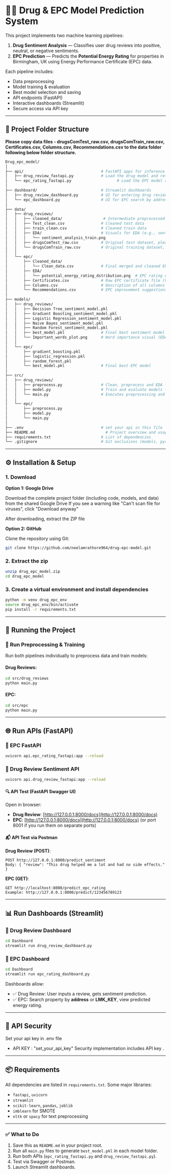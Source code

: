 # 💊🏡 Drug & EPC Model Prediction System

This project implements two machine learning pipelines:
1. **Drug Sentiment Analysis** — Classifies user drug reviews into positive, neutral, or negative sentiments.
2. **EPC Prediction** — Predicts the **Potential Energy Rating** for properties in Birmingham, UK using Energy Performance Certificate (EPC) data.

Each pipeline includes:
- Data preprocessing
- Model training & evaluation
- Best model selection and saving
- API endpoints (FastAPI)
- Interactive dashboards (Streamlit)
- Secure access via API key

---

## 📁 Project Folder Structure
**Please copy data files - drugsComTest_raw.csv, drugsComTrain_raw.csv, Certificates.csv, Columns.csv, Recommendations.csv to the data folder following below folder structure.**

```bash
Drug_epc_model/
│
├── api/                                  # FastAPI apps for inference
│   ├── drug_review_fastapi.py            # Load the drug model and return sentiment prediction (JSON)
│   └── epc_rating_fastapi.py                    # Load the EPC model and return energy rating prediction (JSON)
│
├── dashboard/                            # Streamlit dashboards
│   ├── drug_review_dashboard.py          # UI for entering drug review and seeing sentiment
│   └── epc_dashboard.py                  # UI for EPC search by address/LMK_KEY and view predictions
│
├── data/
│   ├── drug_reviews/
│   │   ├── cleaned_data/                  # Intermediate preprocessed files
│   │   ├── Test_clean.csv                # Cleaned test data
│   │   ├── train_clean.csv               # Cleaned train data
│   │   ├── EDA/                          # Visuals for EDA (e.g., sentiment dist)
│   │   │   └── sentiment_analysis_train.png
│   │   ├── drugsComTest_raw.csv          # Original test dataset, please copy data file here  <<<
│   │   └── drugsComTrain_raw.csv         # Original training dataset, please copy data file here  <<<
│   │
│   └── epc/
│       ├── Cleaned_data/
│       │   └── Clean_data.csv            # Final merged and cleaned EPC dataset
│       ├── EDA/
│       │   └── potential_energy_rating_dstribution.png  # EPC rating distribution
│       ├── Certificates.csv              # Raw EPC certificate file (93 features), please copy data file here <<<
│       ├── Columns.csv                   # Description of all columns in EPC files, please copy data file here <<<
│       └── Recommendations.csv           # EPC improvement suggestions data, please copy data file here <<<
│
├── models/
│   ├── drug_reviews/
│   │   ├── Decision Tree_sentiment_model.pkl
│   │   ├── Gradient Boosting_sentiment_model.pkl
│   │   ├── Logistic Regression_sentiment_model.pkl
│   │   ├── Naive Bayes_sentiment_model.pkl
│   │   ├── Random Forest_sentiment_model.pkl
│   │   ├── best_model.pkl                # Final best sentiment model
│   │   └── Important_words_plot.png      # Word importance visual (EDA)
│   │
│   └── epc/
│       ├── gradient_boosting.pkl
│       ├── logistic_regression.pkl
│       ├── random_forest.pkl
│       └── best_model.pkl                # Final best EPC model
│
├── src/
│   ├── drug_reviews/
│   │   ├── preprocess.py                 # Clean, preprocess and EDA functions
│   │   ├── model.py                      # Train and evaluate models (TF-IDF etc.)
│   │   └── main.py                       # Executes preprocessing and model training pipeline
│   │
│   └── epc/
│       ├── preprocess.py
│       ├── model.py
│       └── main.py
│
├── .env                                  # set your api in this file  
├── README.md                               # Project overview and usage guide (you are here)
├── requirements.txt                      # List of dependencies
└── .gitignore                            # Git exclusions (models, pycache etc.)

````

---

## ⚙️ Installation & Setup


### 1. Download

**Option 1: Google Drive**

Download the complete project folder (including code, models, and data) from the shared Google Drive
If you see a warning like "Can't scan file for viruses", click "Download anyway"

After downloading, extract the ZIP file


**Option 2: GitHub**

 Clone the repository using Git:

```bash
git clone https://github.com/neelamrathore964/drug-epc-model.git
```

### 2. Extract the zip

```bash
unzip drug_epc_model.zip
cd drug_epc_model
```

### 3. Create a virtual environment and install dependencies

```bash
python -m venv drug_epc_env
source drug_epc_env/bin/activate  
pip install -r requirements.txt
```

---

## 🚀 Running the Project

### 🧠 Run Preprocessing & Training

Run both pipelines individually to preprocess data and train models:

#### Drug Reviews:

```bash
cd src/drug_reviews
python main.py
```

#### EPC:

```bash
cd src/epc
python main.py
```

---

## 🌐 Run APIs (FastAPI)

### 📌 EPC FastAPI

```bash
uvicorn api.epc_rating_fastapi:app --reload
```

### 📌 Drug Review Sentiment API

```bash
uvicorn api.drug_review_fastapi:app --reload
```

#### 🔍 API Test (FastAPI Swagger UI)

Open in browser:

* **Drug Review**: [http://127.0.0.1:8000/docs](http://127.0.0.1:8000/docs)
* **EPC**: [http://127.0.0.1:8000/docs](http://127.0.0.1:8000/docs) (or port 8001 if you run them on separate ports)

#### 📬 API Test via Postman

**Drug Review (POST)**:

```
POST http://127.0.0.1:8000/predict_sentiment
Body: { "review": "This drug helped me a lot and had no side effects." }
```

**EPC (GET)**:

```
GET http://localhost:8000/predict_epc_rating
Example: http://127.0.0.1:8000/predict/123456789123
```

---

## 📊 Run Dashboards (Streamlit)

### 📌 Drug Review Dashboard

```bash
cd Dashboard
streamlit run drug_review_dashboard.py
```

### 📌 EPC Dashboard

```bash
cd Dashboard
streamlit run epc_rating_dashboard.py
```

Dashboards allow:

* ✅ Drug Review: User inputs a review, gets sentiment prediction.
* ✅ EPC: Search property by **address** or **LMK\_KEY**, view predicted energy rating.

---

## 🔐 API Security
Set your api key in .env file
- API KEY : "set_your_api_key"
Security implementation includes API key .

---

## 📦 Requirements

All dependencies are listed in `requirements.txt`. Some major libraries:

* `fastapi`, `uvicorn`
* `streamlit`
* `scikit-learn`, `pandas`, `joblib`
* `imblearn` for SMOTE
* `nltk` or `spacy` for text preprocessing

---

### ✅ What to Do

1. Save this as `README.md` in your project root.
2. Run all `main.py` files to generate `best_model.pkl` in each model folder.
3. Run both APIs (`epc_rating_fastapi.py` and `drug_review_fastapi.py`).
4. Test via Swagger or Postman.
5. Launch Streamlit dashboards.


